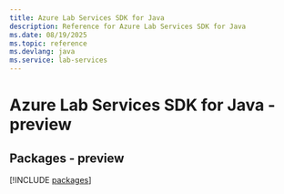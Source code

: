 ```yaml
---
title: Azure Lab Services SDK for Java
description: Reference for Azure Lab Services SDK for Java
ms.date: 08/19/2025
ms.topic: reference
ms.devlang: java
ms.service: lab-services
---
```

# Azure Lab Services SDK for Java - preview
## Packages - preview
[!INCLUDE [packages](lab-services-index.md)]